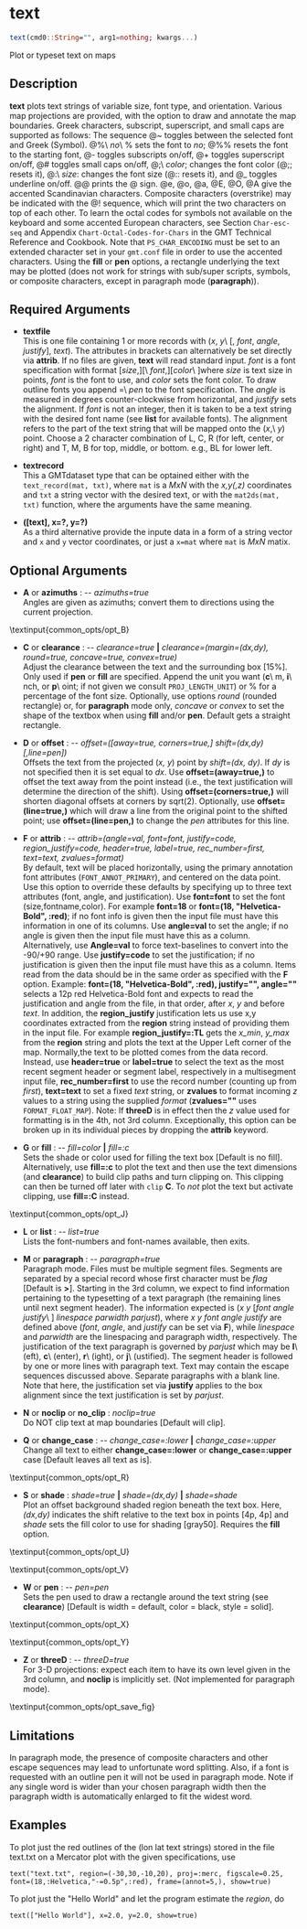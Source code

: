 # text

```julia
text(cmd0::String="", arg1=nothing; kwargs...)
```

Plot or typeset text on maps

Description
-----------

**text** plots text strings of variable size, font type, and orientation. Various map projections are provided, with the option to draw and annotate the map boundaries. Greek characters, subscript, superscript, and small caps are supported as follows: The sequence @~ toggles between the selected font and Greek (Symbol). @%\ *no*\ % sets the font to *no*; @%% resets the font to the starting font, @- toggles subscripts on/off, @+ toggles superscript on/off, @# toggles small caps on/off, @;\ *color*; changes the font color (@;; resets it), @:\ *size*: changes the font size (@:: resets it), and @\_ toggles underline on/off. @@ prints the @ sign. @e, @o, @a, @E, @O, @A give the accented Scandinavian characters. Composite characters (overstrike) may be indicated with the @!<char1><char2> sequence, which will print the two characters on top of each other. To learn the octal codes for symbols not available on the keyboard and some accented European characters, see Section `Char-esc-seq` and Appendix `Chart-Octal-Codes-for-Chars` in the GMT Technical Reference and Cookbook. Note that `PS_CHAR_ENCODING` must be set to an extended character set in your `gmt.conf` file in order to use the accented characters. Using the **fill** or **pen** options, a rectangle underlying the text may be plotted (does not work for strings with sub/super scripts, symbols, or composite characters, except in paragraph mode (**paragraph**)). 

Required Arguments
------------------

- **textfile**\
    This is one file containing 1 or more records with (*x*, *y*\ [, *font*, *angle*, *justify*], *text*). The attributes in brackets can alternatively be set directly via **attrib**. If no files are given, **text** will read standard input. *font* is a font specification with format [*size*,][\ *font*,][*color*\ ]where *size* is text size in points, *font* is the font to use, and *color* sets the font color. To draw outline fonts you append =\ *pen* to the font specification. The *angle* is measured in degrees counter-clockwise from horizontal, and *justify* sets the alignment. If *font* is not an integer, then it is taken to be a text string with the desired font name (see **list** for available fonts). The alignment refers to the part of the text string that will be mapped onto the (*x*,\ *y*) point. Choose a 2 character combination of L, C, R (for left, center, or right) and T, M, B for top, middle, or bottom. e.g., BL for lower left.

- **textrecord**\
    This a GMTdataset type that can be optained either with the `text_record(mat, txt)`, where `mat` is a *MxN* with the
    *x,y(,z)* coordinates and `txt` a string vector with the desired text, or with the `mat2ds(mat, txt)` function,
    where the arguments have the same meaning.

- **([text], x=?, y=?)**\
    As a third alternative provide the inpute data in a form of a string vector and `x` and `y` vector coordinates,
    or just a `x=mat` where `mat` is *MxN* matix.

Optional Arguments
------------------

- **A** or **azimuths** : -- *azimuths=true*\
    Angles are given as azimuths; convert them to directions using the current projection. 

\textinput{common_opts/opt_B}

- **C** or **clearance** : -- *clearance=true* **|** *clearance=(margin=(dx,dy), round=true, concave=true, convex=true)*\
    Adjust the clearance between the text and the surrounding box [15%]. Only used if **pen** or **fill** are specified. Append the unit you want (**c**\ m, **i**\ nch, or **p**\ oint; if not given we consult
    `PROJ_LENGTH_UNIT`) or % for a percentage of the font size. Optionally, use options *round* (rounded rectangle) or, for **paragraph** mode only, *concave* or *convex* to set the shape of the textbox when using **fill** and/or **pen**. Default gets a straight rectangle.

- **D** or **offset** : -- *offset=([away=true, corners=true,] shift=(dx,dy) [,line=pen])*\
    Offsets the text from the projected (*x, y*) point by *shift=(dx, dy)*. If *dy* is not specified then it is set equal to *dx*. Use **offset=(away=true,)** to offset the text away from the point instead (i.e., the text justification will determine the direction of the shift). Using **offset=(corners=true,)** will shorten diagonal offsets at corners by sqrt(2). Optionally, use **offset=(line=true,)** which will draw a line from the original point to the shifted point; use **offset=(line=pen,)** to change the *pen* attributes for this line.

- **F** or **attrib** : -- *attrib=(angle=val, font=font, justify=code, region\_justify=code, header=true, label=true, rec\_number=first, text=text, zvalues=format)*\
    By default, text will be placed horizontally, using the primary annotation font attributes (`FONT_ANNOT_PRIMARY`), and centered on the data point. Use this option to override these defaults by specifying up to three text attributes (font, angle, and justification). Use **font=font** to set the font (size,fontname,color). For example **font=18** or **font=(18, "Helvetica-Bold", :red)**; if no font info is given then the input file must have this information in one of its columns. Use **angle=val** to set the angle; if no angle is given then the input file must have this as a column. Alternatively, use **Angle=val** to force text-baselines to convert into the -90/+90 range.  Use **justify=code** to set the justification; if no justification is given then the input file must have this as a column. Items read from the data should be in the same order as specified with the **F** option. Example: **font=(18, "Helvetica-Bold", :red), justify="", angle=""** selects a 12p red Helvetica-Bold font and expects to read the justification and angle from the file, in that order, after *x*, *y* and before *text*.
    In addition, the **region\_justify** justification lets us use x,y coordinates extracted from the **region** string instead of providing them in the input file. For example **region\_justify=:TL** gets the *x\_min*, *y\_max* from the **region** string and plots the text at the Upper Left corner of the map. Normally,the text to be plotted comes from the data record. Instead, use **header=true** or **label=true** to select the text as the most recent segment header or segment label, respectively in a multisegment input file, **rec\_number=first** to use the record number (counting up from *first*), **text=text** to set a fixed *text* string, or **zvalues** to format incoming *z* values to a string using the supplied *format* (**zvalues=""** uses `FORMAT_FLOAT_MAP`). Note: If **threeD** is in effect then the *z* value used for formatting is in the 4th, not 3rd column.
    Exceptionally, this option can be broken up in its individual pieces by dropping the **attrib** keyword. 

- **G** or **fill** : -- *fill=color* **|** *fill=:c*\
    Sets the shade or color used for filling the text box [Default is no fill]. Alternatively, use **fill=:c** to plot the text and then use the text dimensions (and **clearance**) to build clip paths and turn clipping on. This clipping can then be turned off later with `clip` **C**. To *not* plot the text but activate clipping, use **fill=:C** instead.

\textinput{common_opts/opt_J}

- **L** or **list** : -- *list=true*\
    Lists the font-numbers and font-names available, then exits.

- **M** or **paragraph** : -- *paragraph=true*\
    Paragraph mode. Files must be multiple segment files. Segments are separated by a special record whose first character must be *flag* [Default is **>**]. Starting in the 3rd column, we expect to find information pertaining to the typesetting of a text paragraph (the remaining lines until next segment header). The information expected is (*x y* [*font angle justify*\ ] *linespace parwidth parjust*), where *x y font angle justify* are defined above (*font*, *angle*, and *justify* can be set via **F**), while *linespace* and *parwidth* are the linespacing and paragraph width, respectively. The justification of the text paragraph is governed by *parjust* which may be **l**\ (eft), **c**\ (enter), **r**\ (ight), or **j**\ (ustified). The segment header is followed by one or more lines with paragraph text. Text may contain the escape sequences discussed above. Separate paragraphs with a blank line. Note that here, the justification set via **justify** applies to the box alignment since the text justification is set by *parjust*.

- **N** or **noclip** or **no\_clip** : *noclip=true*\
    Do NOT clip text at map boundaries [Default will clip]. 

- **Q** or **change\_case** : -- *change\_case=:lower* **|** *change\_case=:upper*\
    Change all text to either **change\_case=:lower** or **change\_case=:upper** case [Default leaves all text as is].

\textinput{common_opts/opt_R}

- **S** or **shade** : *shade=true* **|** *shade=(dx,dy)* **|** *shade=shade*\
    Plot an offset background shaded region beneath the text box. Here, *(dx,dy)* indicates the shift relative to
    the text box in points [4p, 4p] and *shade* sets the fill color to use for shading [gray50]. Requires the
    **fill** option.

\textinput{common_opts/opt_U}

\textinput{common_opts/opt_V}

- **W** or **pen** : -- *pen=pen*\
    Sets the pen used to draw a rectangle around the text string (see **clearance**) [Default is width = default, color = black, style = solid].

\textinput{common_opts/opt_X}

\textinput{common_opts/opt_Y}

- **Z** or **threeD** : -- *threeD=true*\
    For 3-D projections: expect each item to have its own level given in the 3rd column, and **noclip** is implicitly set. (Not implemented for paragraph mode). 

\textinput{common_opts/opt_save_fig}


Limitations
-----------

In paragraph mode, the presence of composite characters and other escape sequences may lead to unfortunate word splitting. Also, if a font is requested with an outline pen it will not be used in paragraph mode. Note if any single word is wider than your chosen paragraph width then the paragraph width is automatically enlarged to fit the widest word.

Examples
--------

To plot just the red outlines of the (lon lat text strings) stored in the file text.txt on a Mercator plot with the given specifications, use

    text("text.txt", region=(-30,30,-10,20), proj=:merc, figscale=0.25, font=(18,:Helvetica,"-=0.5p",:red), frame=(annot=5,), show=true)

To plot just the "Hello World" and let the program estimate the *region*, do

    text(["Hello World"], x=2.0, y=2.0, show=true)

